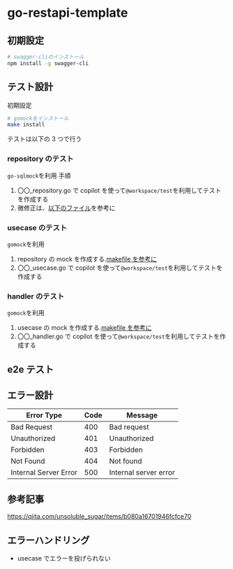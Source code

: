 # go-restapi-template

## 初期設定

```bash
# swagger-cliのインストール
npm install -g swagger-cli
```

## テスト設計

初期設定

```bash
# gomockをインストール
make install
```

テストは以下の 3 つで行う

### repository のテスト

`go-sqlmock`を利用
手順

1. 〇〇\_repository.go で copilot を使って`@workspace/test`を利用してテストを作成する
2. 微修正は、[以下のファイル](./app/internal/domain/repository/user_repository_test.go)を参考に

### usecase のテスト

`gomock`を利用

1. repository の mock を作成する.[makefile を参考に](./makefile)
2. 〇〇\_usecase.go で copilot を使って`@workspace/test`を利用してテストを作成する

### handler のテスト

`gomock`を利用

1. usecase の mock を作成する.[makefile を参考に](./makefile)
2. 〇〇\_handler.go で copilot を使って`@workspace/test`を利用してテストを作成する

## e2e テスト

## エラー設計

| Error Type            | Code | Message               |
| --------------------- | ---- | --------------------- |
| Bad Request           | 400  | Bad request           |
| Unauthorized          | 401  | Unauthorized          |
| Forbidden             | 403  | Forbidden             |
| Not Found             | 404  | Not found             |
| Internal Server Error | 500  | Internal server error |

## 参考記事

https://qiita.com/unsoluble_sugar/items/b080a16701946fcfce70

## エラーハンドリング

- usecase でエラーを投げられない
